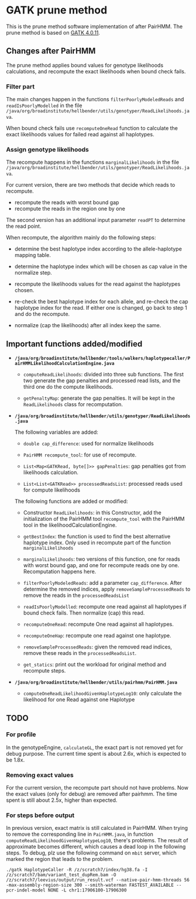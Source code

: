 # GATK prune method
This is the prune method software implementation of after PairHMM. The prune method is based on [GATK 4.0.11](https://github.com/broadinstitute/gatk/tags).

## Changes after PairHMM
The prune method applies bound values for genotype likelihoods calculations, and recompute the exact likelihoods when bound check fails.

### Filter part
The main changes happen in the functions `filterPoorlyModeledReads` and `readIsPoorlyModelled` in the file `/java/org/broadinstitute/hellbender/utils/genotyper/ReadLikelihoods.java`.

When bound check fails use `recomputeOneRead` function to calculate the exact likelihoods values for failed read against all haplotypes.

### Assign genotype likelihoods
The recompute happens in the functions `marginalLikelihoods` in the file `/java/org/broadinstitute/hellbender/utils/genotyper/ReadLikelihoods.java`.

For current version, there are two methods that decide which reads to recompute.
* recompute the reads with worst bound gap
* recompute the reads in the region one by one

The second version has an additional input parameter `readPT` to determine the read point.

When recompute, the algorithm mainly do the following steps:
* determine the best haplotype index according to the allele-haplotype mapping table.

* determine the haplotype index which will be chosen as cap value in the normalize step.

* recompute the likelihoods values for the read against the haplotypes chosen.

* re-check the best haplotype index for each allele, and re-check the cap haplotype index for the read. If either one is changed, go back to step 1 and do the recompute.

* normalize (cap the likelihoods) after all index keep the same.

## Important functions added/modified
* **`/java/org/broadinstitute/hellbender/tools/walkers/haplotypecaller/PairHMMLikelihoodCalculationEngine.java`**

  * `computeReadLikelihoods`: divided into three sub functions. The first two generate the gap penalties and processed read lists, and the third one do the compute likelihoods.

  * `getPenaltyMap`:  generate the gap penalties. It will be kept in the `ReadLikelihoods` class for recomputation.

* **`/java/org/broadinstitute/hellbender/utils/genotyper/ReadLikelihoods.java`**

  The following variables are added:
  * `double cap_difference`: used for normalize likelihoods

  * `PairHMM recompute_tool`: for use of recompute.

  * `List<Map<GATKRead, byte[]>> gapPenalties`: gap penalties got from likelihoods calculation.

  * `List<List<GATKRead>> processedReadsList`: processed reads used for compute likelihoods

  The following functions are added or modified:

  * Constructor `ReadLikelihoods`: in this Constructor, add the initialization of the PairHMM tool `recompute_tool` with the PairHMM tool in the likelihoodCalculationEngine.

  * `getBestIndex`: the function is used to find the best alternative haplotype index. Only used in recompute part of the function `marginalLikelihoods`

  * `marginalLikelihoods`: two versions of this function, one for reads with worst bound gap, and one for recompute reads one by one. Recomputation happens here.

  * `filterPoorlyModeledReads`: add a parameter `cap_difference`. After determine the removed indices, apply `removeSampleProcessedReads` to remove the reads in the `processedReadsList`

  * `readIsPoorlyModelled`: recompute one read against all haplotypes if bound check fails. Then normalize (cap) this read.

  * `recomputeOneRead`: recompute One read against all haplotypes.

  * `recomputeOneHap`: recompute one read against one haplotype.

  * `removeSampleProcessedReads`: given the removed read indices, remove these reads in the `processedReadsList`.

  * `get_statics`: print out the workload for original method and recompute steps.

* **`/java/org/broadinstitute/hellbender/utils/pairhmm/PairHMM.java`**

  * `computeOneReadLikelihoodGivenHaplotypeLog10`: only calculate the likelihood for one Read against one Haplotype

## TODO

### For profile
In the genotypeEngine, `calculateGL`, the exact part is not removed yet for debug purpose. The current time spent is about 2.6x, which is expected to be 1.8x.

### Removing exact values
For the current version, the recompute part should not have problems. Now the exact values (only for debug) are removed after pairhmm. The time spent is still about 2.5x, higher than expected.

### For steps before output
In previous version, exact matrix is still calculated in PairHMM. When trying to remove the corresponding line in `PairHMM.java`, in function `computeReadLikelihoodGivenHaplotypeLog10`, there's problems. The result of approximate becomes different, which causes a dead loop in the following steps. To debug, plz use the following command on `mbit` server, which marked the region that leads to the problem.

`./gatk HaplotypeCaller -R /z/scratch7/index/hg38.fa -I /z/scratch7/bam/variant_test_dupRem.bam -O /z/scratch7/leevius/output/run_result.vcf --native-pair-hmm-threads 56 -max-assembly-region-size 300 --smith-waterman FASTEST_AVAILABLE --pcr-indel-model NONE -L chr1:17906100-17906300`
